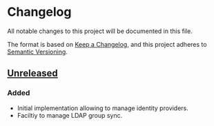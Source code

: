 # Changelog
All notable changes to this project will be documented in this file.

The format is based on [Keep a Changelog](https://keepachangelog.com/en/1.0.0/),
and this project adheres to [Semantic Versioning](https://semver.org/spec/v2.0.0.html).

## [Unreleased]
### Added

- Initial implementation allowing to manage identity providers. 
- Faciltiy to manage LDAP group sync.

[Unreleased]: https://github.com/appuio/component-openshift4-oauth/compare/ba4fee5..HEAD
